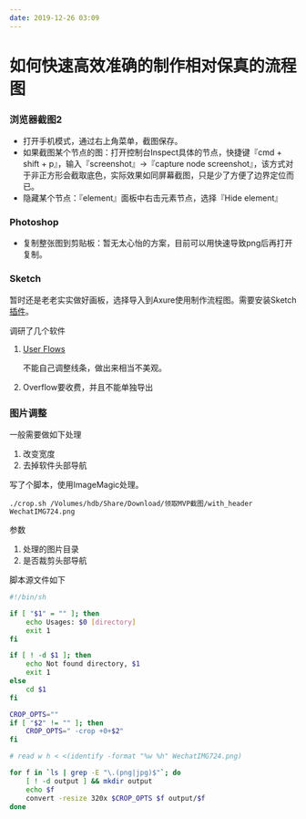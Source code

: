 ```yaml
---
date: 2019-12-26 03:09
---
```


# 如何快速高效准确的制作相对保真的流程图


### 浏览器截图2

* 打开手机模式，通过右上角菜单，截图保存。
* 如果截图某个节点的图：打开控制台Inspect具体的节点，快捷键『cmd + shift + p』，输入『screenshot』→『capture node screenshot』，该方式对于非正方形会截取底色，实际效果如同屏幕截图，只是少了方便了边界定位而已。
* 隐藏某个节点：『element』面板中右击元素节点，选择『Hide element』


### Photoshop 

* 复制整张图到剪贴板：暂无太心怡的方案，目前可以用快速导致png后再打开复制。


### Sketch

暂时还是老老实实做好画板，选择导入到Axure使用制作流程图。需要安装Sketch[插件](https://forum.axure.com/t/check-out-our-axure-sketch-plugin-for-bringing-sketch-assets-into-axure-rp/50269)。

调研了几个软件

1. [User Flows](https://abynim.github.io/UserFlows)
    
    不能自己调整线条，做出来相当不美观。

1. Overflow要收费，并且不能单独导出

### 图片调整

一般需要做如下处理
1. 改变宽度
2. 去掉软件头部导航

写了个脚本，使用ImageMagic处理。

```shell
./crop.sh /Volumes/hdb/Share/Download/领取MVP截图/with_header
WechatIMG724.png
```

参数
1. 处理的图片目录
2. 是否裁剪头部导航

脚本源文件如下

```bash
#!/bin/sh

if [ "$1" = "" ]; then
	echo Usages: $0 [directory]
	exit 1
fi

if [ ! -d $1 ]; then
	echo Not found directory, $1
	exit 1
else
	cd $1
fi

CROP_OPTS=""
if [ "$2" != "" ]; then
	CROP_OPTS=" -crop +0+$2"
fi

# read w h < <(identify -format "%w %h" WechatIMG724.png)

for f in `ls | grep -E "\.(png|jpg)$"`; do
	[ ! -d output ] && mkdir output
	echo $f
	convert -resize 320x $CROP_OPTS $f output/$f
done

```